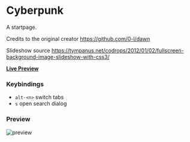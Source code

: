 # Cyberpunk
A startpage.

Credits to the original creator
https://github.com/0-l/dawn

Slideshow source
https://tympanus.net/codrops/2012/01/02/fullscreen-background-image-slideshow-with-css3/


[**Live Preview**](https://ramdonx.github.io/cyberpunk.github.io/)

### Keybindings

- `alt-<n>` switch tabs
- `s` open search dialog 

### Preview
![preview](..Preview.png)
